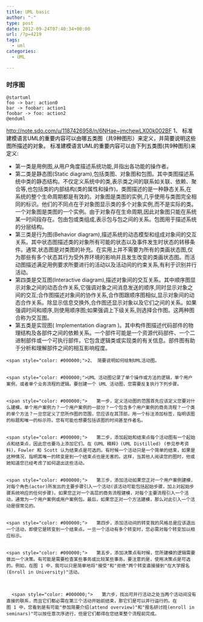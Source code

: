 ```yaml
---
title: UML basic
author: "-"
type: post
date: 2012-09-24T07:40:34+00:00
url: /?p=4219
tags:
  - uml
categories:
  - UML

---
```

### 时序图
```plantuml
@startuml
foo -> bar: action0
bar -> foobar: action1
foobar -> foo: action2
@enduml
```


  <span style="color: #000000;">http://note.sdo.com/u/1187426958/n/6NHae~jmchewLX00k002BF
  <span style="color: #000000;">1、 标准建模语言UML的重要内容可以由哪五类图（共9种图形）来定义，并简要说明这些图所描述的对象。
    <span style="color: #000000;">标准建模语言UML的重要内容可以由下列五类图(共9种图形)来定义<span style="color: #000000;">:
  
  <ul>
    <li>
      第一类是用例图,从用户角度描述系统功能,并指出各功能的操作者。
    </li>
    <li>
      第二类是静态图(Static diagram),包括类图、对象图和包图。其中类图描述系统中类的静态结构。不仅定义系统中的类,表示类之间的联系如关联、依赖、聚合等,也包括类的内部结构(类的属性和操作)。类图描述的是一种静态关系,在系统的整个生命周期都是有效的。对象图是类图的实例,几乎使用与类图完全相同的标识。他们的不同点在于对象图显示类的多个对象实例,而不是实际的类。一个对象图是类图的一个实例。由于对象存在生命周期,因此对象图只能在系统某一时间段存在。包由包或类组成,表示包与包之间的关系。包图用于描述系统的分层结构。
    </li>
    <li>
      第三类是行为图(Behavior diagram),描述系统的动态模型和组成对象间的交互关系。其中状态图描述类的对象所有可能的状态以及事件发生时状态的转移条件。通常,状态图是对类图的补充。在实用上并不需要为所有的类画状态图,仅为那些有多个状态其行为受外界环境的影响并且发生改变的类画状态图。而活动图描述满足用例要求所要进行的活动以及活动间的约束关系,有利于识别并行活动。
    </li>
    <li>
      第四类是交互图(Interactive diagram),描述对象间的交互关系。其中顺序图显示对象之间的动态合作关系,它强调对象之间消息发送的顺序,同时显示对象之间的交互;合作图描述对象间的协作关系,合作图跟顺序图相似,显示对象间的动态合作关系。除显示信息交换外,合作图还显示对象以及它们之间的关系。如果强调时间和顺序,则使用顺序图;如果强调上下级关系,则选择合作图。这两种图合称为交互图。
    </li>
    <li>
      第五类是实现图( Implementation diagram )。其中构件图描述代码部件的物理结构及各部件之间的依赖关系。一个部件可能是一个资源代码部件、一个二进制部件或一个可执行部件。它包含逻辑类或实现类的有关信息。部件图有助于分析和理解部件之间的相互影响程度。
    </li>
  </ul>
  
  
  
    <span style="color: #000000;">2、 简要说明如何绘制UML活动图。
  
  
    <span style="color: #000000;">UML 活动图记录了单个操作或方法的逻辑，单个用户案例，或者单个业务流程的逻辑。要创建一个 UML 活动图，您需要反复执行下列步骤。
  
  
    <span style="color: #000000;">　　第一步，定义活动图的范围首先应该定义您要对什么建模。单个用户案例力？一个用户案例的一部分？一个包含多个用户案例的商务流程？一个类的单个方法？一旦您定义了您所作图的范围，您应该在其顶部，用一个标注添加标签，指明该图的标题和唯一的标示符。您有可能也想要包括该图的时间甚至作者名。
  
  
    <span style="color: #000000;">　　第二步，添加起始和结束点每个活动图有一个起始点和结束点，因此您也要马上添加它们。在《UML 精粹》(UML Distilled) (参见参考资料)，Fowler 和 Scott 认为结束点是可选的。有时候一个活动只是一个简单的结束，如果是这种情况，指明其唯一的转变是到一个结束点也是无害的。这样，当其他人阅读您的图时，他或她知道您已经考虑了如何退出这些活动。
  
  
    <span style="color: #000000;">　　第三步，添加活动如果您正对一个用户案例建模，对每个角色(actor)所发出的主要步骤引入一个活动(该活动可能包括起始步骤，加上对起始步骤系统响应的任何步骤)。如果您正对一个高层的商务流程建模，对每个主要流程引入一个活动，通常为一个用户案例或用户案例包。最后，如果您正对一个方法建模，那么对此引入一个活动是很常见的。
  
  
    <span style="color: #000000;">　　第四步，添加活动间的转变我的风格总是应该退出一个活动，即使它是转变到一个结束点。一旦一个活动有多个转变时，您必需对每个转变加以相应标示。
  
  
    <span style="color: #000000;">　　第五步，添加决策点有时候，您所建模的逻辑需要做出一个决策。有可能是需要检查某些事务或比较某些事务。要注意的是，使用决策点是可选的。例如，在图 1 中，我可以只是简单地将"接受"和"拒绝"两个转变直接接到"在大学报名(Enroll in University)"活动。
  
  
    
      <span style="color: #000000;">　　第六步，找出可并行活动之处当两个活动间没有直接的联系，而且它们都必需在第三个活动开始前结束，那它们是可以并行运行的。在图 1 中，您看到是有可能"参加简要介绍(attend overview)"和"报名研讨班(enroll in seminars)"可以按任意次序进行，但是它们都得在您结束整个流程前完成。
  
